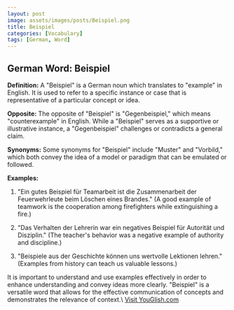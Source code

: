 ```yaml
---
layout: post
image: assets/images/posts/Beispiel.png
title: Beispiel
categories: [Vocabulary]
tags: [German, Word]
---
```


## German Word: Beispiel

**Definition:** A "Beispiel" is a German noun which translates to "example" in English. It is used to refer to a specific instance or case that is representative of a particular concept or idea.

**Opposite:** The opposite of "Beispiel" is "Gegenbeispiel," which means "counterexample" in English. While a "Beispiel" serves as a supportive or illustrative instance, a "Gegenbeispiel" challenges or contradicts a general claim.

**Synonyms:** Some synonyms for "Beispiel" include "Muster" and "Vorbild," which both convey the idea of a model or paradigm that can be emulated or followed.

**Examples:**

1. "Ein gutes Beispiel für Teamarbeit ist die Zusammenarbeit der Feuerwehrleute beim Löschen eines Brandes." (A good example of teamwork is the cooperation among firefighters while extinguishing a fire.)

2. "Das Verhalten der Lehrerin war ein negatives Beispiel für Autorität und Disziplin." (The teacher's behavior was a negative example of authority and discipline.)

3. "Beispiele aus der Geschichte können uns wertvolle Lektionen lehren." (Examples from history can teach us valuable lessons.)

It is important to understand and use examples effectively in order to enhance understanding and convey ideas more clearly. "Beispiel" is a versatile word that allows for the effective communication of concepts and demonstrates the relevance of context.\ <a id="yg-widget-0" class="youglish-widget" data-query="Beispiel" data-lang="german" data-components="8412" data-auto-start="0" data-bkg-color="theme_light" data-title="How%20to%20pronounce%20Beispiel%20in%20German"  rel="nofollow" href="https://youglish.com">Visit YouGlish.com</a><script async src="https://youglish.com/public/emb/widget.js" charset="utf-8"></script>